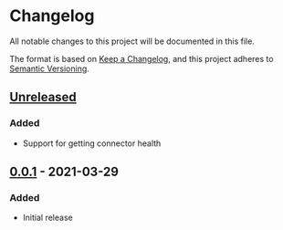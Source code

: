# Changelog

All notable changes to this project will be documented in this file.

The format is based on [Keep a Changelog](https://keepachangelog.com/en/1.0.0/),
and this project adheres to [Semantic Versioning](https://semver.org/spec/v2.0.0.html).

## [Unreleased]

### Added

- Support for getting connector health

## [0.0.1] - 2021-03-29

### Added

- Initial release

[unreleased]: https://github.com/jmgilman/posh-proget/compare/v0.0.1...HEAD
[0.0.1]: https://github.com/jmgilman/posh-proget/releases/tag/v0.0.1
